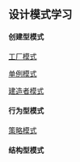 ## 设计模式学习

#### 创建型模式  

[工厂模式](https://www.cnblogs.com/ricklz/p/15399178.html)    

[单例模式](https://www.cnblogs.com/ricklz/p/15508146.html)  

[建造者模式](https://www.cnblogs.com/ricklz/p/15518658.html)

#### 行为型模式  

[策略模式](https://www.cnblogs.com/ricklz/p/15464813.html)

#### 结构型模式
